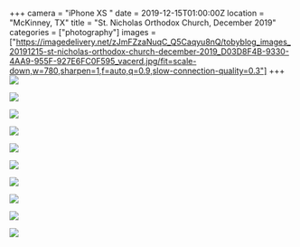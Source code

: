 +++
camera = "iPhone XS "
date = 2019-12-15T01:00:00Z
location = "McKinney, TX"
title = "St. Nicholas Orthodox Church, December 2019"
categories = ["photography"]
images = ["https://imagedelivery.net/zJmFZzaNuqC_Q5Caqyu8nQ/tobyblog_images_20191215-st-nicholas-orthodox-church-december-2019_D03D8F4B-9330-4AA9-955F-927E6FC0F595_vacerd.jpg/fit=scale-down,w=780,sharpen=1,f=auto,q=0.9,slow-connection-quality=0.3"]
+++
![](https://imagedelivery.net/zJmFZzaNuqC_Q5Caqyu8nQ/tobyblog_images_20191215-st-nicholas-orthodox-church-december-2019_D03D8F4B-9330-4AA9-955F-927E6FC0F595_vacerd.jpg/fit=scale-down,w=780,sharpen=1,f=auto,q=0.9,slow-connection-quality=0.3)
<!--more-->

![](https://imagedelivery.net/zJmFZzaNuqC_Q5Caqyu8nQ/tobyblog_images_remote_cloudinary_60bd4410_AB8B1106-FFB3-4DCE-A7F1-F1C4CBA6BB27_tnaiuo.jpg/fit=scale-down,w=780,sharpen=1,f=auto,q=0.9,slow-connection-quality=0.3)

![](https://imagedelivery.net/zJmFZzaNuqC_Q5Caqyu8nQ/tobyblog_images_remote_cloudinary_3fe7228d_8BA8F92F-AD30-4237-B936-8A6947380D66_lcienx.jpg/fit=scale-down,w=780,sharpen=1,f=auto,q=0.9,slow-connection-quality=0.3)

![](https://imagedelivery.net/zJmFZzaNuqC_Q5Caqyu8nQ/tobyblog_images_remote_cloudinary_7ee09540_7B38D37B-7DF1-4C1A-AD27-3C743CC07E31_pumlir.jpg/fit=scale-down,w=780,sharpen=1,f=auto,q=0.9,slow-connection-quality=0.3)

![](https://imagedelivery.net/zJmFZzaNuqC_Q5Caqyu8nQ/tobyblog_images_remote_cloudinary_2ca8653f_F33D0DC7-B729-4153-A853-56FF1C32BC89_hcnxhq.jpg/fit=scale-down,w=780,sharpen=1,f=auto,q=0.9,slow-connection-quality=0.3)

![](https://imagedelivery.net/zJmFZzaNuqC_Q5Caqyu8nQ/tobyblog_images_remote_cloudinary_a9e08c1e_54424509-FB24-4CC7-9BF3-631512DC8C1A_jus4qh.jpg/fit=scale-down,w=780,sharpen=1,f=auto,q=0.9,slow-connection-quality=0.3)

![](https://imagedelivery.net/zJmFZzaNuqC_Q5Caqyu8nQ/tobyblog_images_remote_cloudinary_a1eb2915_1BA1A080-4658-4B79-8282-B7E2148CFFB4_sgjg1y.jpg/fit=scale-down,w=780,sharpen=1,f=auto,q=0.9,slow-connection-quality=0.3)

![](https://imagedelivery.net/zJmFZzaNuqC_Q5Caqyu8nQ/tobyblog_images_remote_cloudinary_f8ba8cfc_39F01B77-244D-43F0-9E4D-78ACE94F1EA3_wrcoar.jpg/fit=scale-down,w=780,sharpen=1,f=auto,q=0.9,slow-connection-quality=0.3)

![](https://imagedelivery.net/zJmFZzaNuqC_Q5Caqyu8nQ/tobyblog_images_remote_cloudinary_f405c89a_28452E62-07E3-41DD-9B16-C9C04E8853A7_ruvqt6.jpg/fit=scale-down,w=780,sharpen=1,f=auto,q=0.9,slow-connection-quality=0.3)

![](https://imagedelivery.net/zJmFZzaNuqC_Q5Caqyu8nQ/tobyblog_images_remote_cloudinary_37f22231_3B109BC8-66CD-4CFE-88DC-9523762E7CAC_by1tn2.jpg/fit=scale-down,w=780,sharpen=1,f=auto,q=0.9,slow-connection-quality=0.3)
